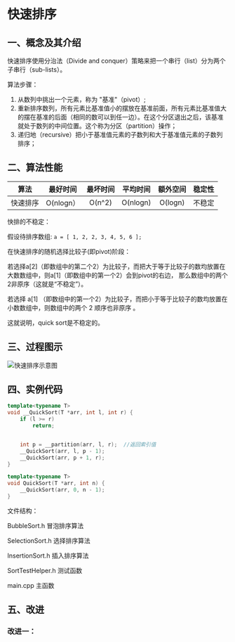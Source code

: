 # 快速排序

## 一、概念及其介绍

快速排序使用分治法（Divide and conquer）策略来把一个串行（list）分为两个子串行（sub-lists）。

算法步骤：

1. 从数列中挑出一个元素，称为 "基准"（pivot）;
2. 重新排序数列，所有元素比基准值小的摆放在基准前面，所有元素比基准值大的摆在基准的后面（相同的数可以到任一边）。在这个分区退出之后，该基准就处于数列的中间位置。这个称为分区（partition）操作；
3. 递归地（recursive）把小于基准值元素的子数列和大于基准值元素的子数列排序；



## 二、算法性能

|   算法   | 最好时间  | 最坏时间 | 平均时间 | 额外空间 | 稳定性 |
| :------: | :-------: | :------: | :------: | :------: | :----: |
| 快速排序 | O(nlogn） |  O(n^2)  | O(nlogn) | O(logn)  | 不稳定 |

快排的不稳定：

假设待排序数组: `a = [ 1, 2, 2, 3, 4, 5, 6 ];`

在快速排序的随机选择比较子(即pivot)阶段：

若选择a[2]（即数组中的第二个2）为比较子，而把大于等于比较子的数均放置在大数数组中，则a[1]（即数组中的第一个2）会到pivot的右边， 那么数组中的两个2非原序（这就是“不稳定”）。

若选择 a[1] （即数组中的第一个2）为比较子，而把小于等于比较子的数均放置在小数数组中，则数组中的两个 2 顺序也非原序 。

这就说明，quick sort是不稳定的。



## 三、过程图示

![快速排序示意图](https://github.com/wanyu416/Data-Strucure/blob/main/src/QuickSort.png)



## 四、实例代码

```c++
template<typename T>
void __QuickSort(T *arr, int l, int r) {
    if (l >= r)
        return;


    int p = __partition(arr, l, r);  //返回索引值
    __QuickSort(arr, l, p - 1);
    __QuickSort(arr, p + 1, r);
}

template<typename T>
void QuickSort(T *arr, int n) {
    __QuickSort(arr, 0, n - 1);
}
```



文件结构：

BubbleSort.h  冒泡排序算法

SelectionSort.h  选择排序算法

InsertionSort.h  插入排序算法

SortTestHelper.h  测试函数

main.cpp  主函数



## 五、改进

### 改进一：
